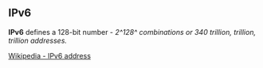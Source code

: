 ## IPv6

**IPv6** defines a 128-bit number - _2^128^ combinations or 340 trillion, trillion, trillion addresses._

[Wikipedia - IPv6 address](https://en.wikipedia.org/wiki/IPv6_address)
